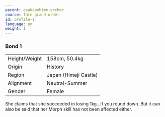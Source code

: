 ```yaml
---
parent: osakabehime-archer
source: fate-grand-order
id: profile-1
language: en
weight: 1
---
```


### Bond 1

<table>
  <tr><td>Height/Weight</td><td>158cm, 50.4kg</td></tr>
  <tr><td>Origin</td><td>History</td></tr>
  <tr><td>Region</td><td>Japan (Himeji Castle)</td></tr>
  <tr><td>Alignment</td><td>Neutral-Summer</td></tr>
  <tr><td>Gender</td><td>Female</td></tr>
</table>

She claims that she succeeded in losing 1kg…if you round down. But it can also be said that her Morph skill has not been affected either.
